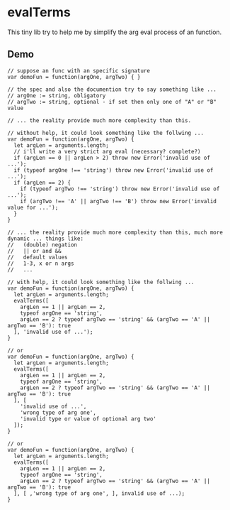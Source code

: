 # evalTerms
This tiny lib try to help me by simplify the arg eval process of an function.

## Demo
    // suppose an func with an specific signature
    var demoFun = function(argOne, argTwo) { }

    // the spec and also the documention try to say something like ...
    // argOne := string, obligatory
    // argTwo := string, optional - if set then only one of "A" or "B" value

    // ... the reality provide much more complexity than this.

    // without help, it could look something like the follwing ...
    var demoFun = function(argOne, argTwo) {
      let argLen = arguments.length;
      // i'll write a very strict arg eval (necessary? complete?)
      if (argLen == 0 || argLen > 2) throw new Error('invalid use of ...');
      if (typeof argOne !== 'string') throw new Error('invalid use of ...');
      if (argLen == 2) {
        if (typeof argTwo !== 'string') throw new Error('invalid use of ...');
        if (argTwo !== 'A' || argTwo !== 'B') throw new Error('invalid value for ...');
      }
    }

    // ... the reality provide much more complexity than this, much more dynamic ... things like:
    //   (double) negation
    //   || or and &&
    //   default values
    //   1-3, x or n args
    //   ...

    // with help, it could look something like the follwing ...
    var demoFun = function(argOne, argTwo) {
      let argLen = arguments.length;
      evalTerms([
        argLen == 1 || argLen == 2,
        typeof argOne == 'string',
        argLen == 2 ? typeof argTwo == 'string' && (argTwo == 'A' || argTwo == 'B'): true
      ], 'invalid use of ...');
    }

    // or
    var demoFun = function(argOne, argTwo) {
      let argLen = arguments.length;
      evalTerms([
        argLen == 1 || argLen == 2,
        typeof argOne == 'string',
        argLen == 2 ? typeof argTwo == 'string' && (argTwo == 'A' || argTwo == 'B'): true
      ], [
        'invalid use of ...',
        'wrong type of arg one',
        'invalid type or value of optional arg two'
      ]);
    }

    // or
    var demoFun = function(argOne, argTwo) {
      let argLen = arguments.length;
      evalTerms([
        argLen == 1 || argLen == 2,
        typeof argOne == 'string',
        argLen == 2 ? typeof argTwo == 'string' && (argTwo == 'A' || argTwo == 'B'): true
      ], [ ,'wrong type of arg one', ], invalid use of ...);
    }